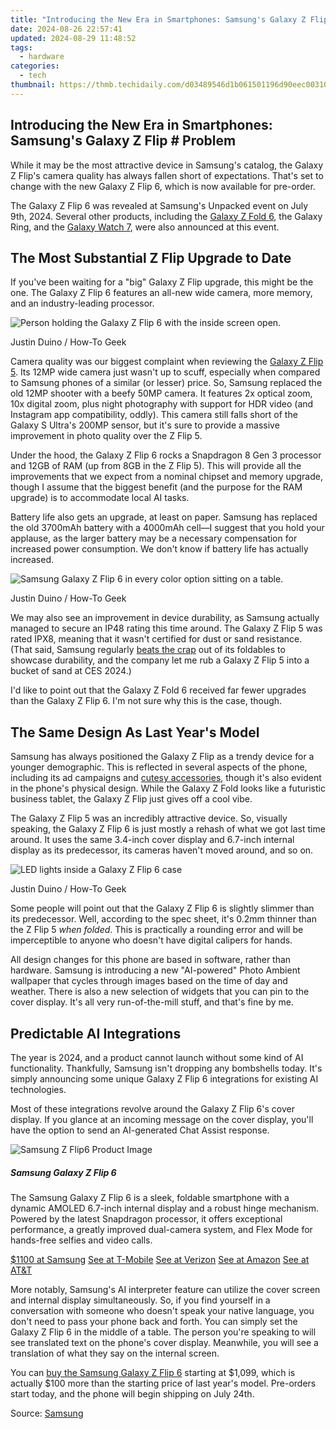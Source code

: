 ```yaml
---
title: "Introducing the New Era in Smartphones: Samsung's Galaxy Z Flip # Problem"
date: 2024-08-26 22:57:41
updated: 2024-08-29 11:48:52
tags:
  - hardware
categories:
  - tech
thumbnail: https://thmb.techidaily.com/d03489546d1b061501196d90eec003105f028cda35360df03f790bed178f4837.jpg
---
```


## Introducing the New Era in Smartphones: Samsung's Galaxy Z Flip # Problem

While it may be the most attractive device in Samsung's catalog, the Galaxy Z Flip's camera quality has always fallen short of expectations. That's set to change with the new Galaxy Z Flip 6, which is now available for pre-order.

 The Galaxy Z Flip 6 was revealed at Samsung's Unpacked event on July 9th, 2024\. Several other products, including the [Galaxy Z Fold 6](https://screen-activity-recording.techidaily.com/new-vsf-video-capture-insights-a-critical-look-for-2024/), the Galaxy Ring, and the [Galaxy Watch 7](https://location-social.techidaily.com/in-2024-how-to-pause-life360-location-sharing-for-oppo-reno-9a-drfone-by-drfone-virtual-android/), were also announced at this event.

##  The Most Substantial Z Flip Upgrade to Date

 If you've been waiting for a "big" Galaxy Z Flip upgrade, this might be the one. The Galaxy Z Flip 6 features an all-new wide camera, more memory, and an industry-leading processor.

![Person holding the Galaxy Z Flip 6 with the inside screen open.](https://static1.howtogeekimages.com/wordpress/wp-content/uploads/2024/07/person-holding-the-samsung-galaxy-z-flip-6-showing-the-inside-display-unfolded_53845587602_o.jpg) 

Justin Duino / How-To Geek

 Camera quality was our biggest complaint when reviewing the [Galaxy Z Flip 5](https://desktop-recording.techidaily.com/updated-ideal-tools-to-capture-your-pcs-display-on-windows-10-for-2024/). Its 12MP wide camera just wasn't up to scuff, especially when compared to Samsung phones of a similar (or lesser) price. So, Samsung replaced the old 12MP shooter with a beefy 50MP camera. It features 2x optical zoom, 10x digital zoom, plus night photography with support for HDR video (and Instagram app compatibility, oddly). This camera still falls short of the Galaxy S Ultra's 200MP sensor, but it's sure to provide a massive improvement in photo quality over the Z Flip 5.

 Under the hood, the Galaxy Z Flip 6 rocks a Snapdragon 8 Gen 3 processor and 12GB of RAM (up from 8GB in the Z Flip 5). This will provide all the improvements that we expect from a nominal chipset and memory upgrade, though I assume that the biggest benefit (and the purpose for the RAM upgrade) is to accommodate local AI tasks.

 Battery life also gets an upgrade, at least on paper. Samsung has replaced the old 3700mAh battery with a 4000mAh cell—I suggest that you hold your applause, as the larger battery may be a necessary compensation for increased power consumption. We don't know if battery life has actually increased.

![Samsung Galaxy Z Flip 6 in every color option sitting on a table.](https://static1.howtogeekimages.com/wordpress/wp-content/uploads/2024/07/samsung-galaxy-z-flip-6-in-every-color-option-sitting-on-a-table_53846471636_o.jpg) 

Justin Duino / How-To Geek

 We may also see an improvement in device durability, as Samsung actually managed to secure an IP48 rating this time around. The Galaxy Z Flip 5 was rated IPX8, meaning that it wasn't certified for dust or sand resistance. (That said, Samsung regularly [beats the crap](https://youtu.be/p%5FCI3x7AIaQ?si=Dyn2VgO7om3B1w-C) out of its foldables to showcase durability, and the company let me rub a Galaxy Z Flip 5 into a bucket of sand at CES 2024.)

 I'd like to point out that the Galaxy Z Fold 6 received far fewer upgrades than the Galaxy Z Flip 6\. I'm not sure why this is the case, though.

##  The Same Design As Last Year's Model

 Samsung has always positioned the Galaxy Z Flip as a trendy device for a younger demographic. This is reflected in several aspects of the phone, including its ad campaigns and [cutesy accessories](https://shop-links.co/link/?exclusive=1&publisher_slug=itechdaily19598&url=https%3A%2F%2Fwww.samsung.com%2Fglobal%2Fgalaxy%2Fgalaxy-z-flip5%2Faccessories%2F), though it's also evident in the phone's physical design. While the Galaxy Z Fold looks like a futuristic business tablet, the Galaxy Z Flip just gives off a cool vibe.

 The Galaxy Z Flip 5 was an incredibly attractive device. So, visually speaking, the Galaxy Z Flip 6 is just mostly a rehash of what we got last time around. It uses the same 3.4-inch cover display and 6.7-inch internal display as its predecessor, its cameras haven't moved around, and so on.

![LED lights inside a Galaxy Z Flip 6 case](https://static1.howtogeekimages.com/wordpress/wp-content/uploads/2024/07/led-lighting-inside-a-samsung-galaxy-z-flip-6-case_53846736143_o.jpg) 

Justin Duino / How-To Geek

 Some people will point out that the Galaxy Z Flip 6 is slightly slimmer than its predecessor. Well, according to the spec sheet, it's 0.2mm thinner than the Z Flip 5 _when folded_. This is practically a rounding error and will be imperceptible to anyone who doesn't have digital calipers for hands.

 All design changes for this phone are based in software, rather than hardware. Samsung is introducing a new "AI-powered" Photo Ambient wallpaper that cycles through images based on the time of day and weather. There is also a new selection of widgets that you can pin to the cover display. It's all very run-of-the-mill stuff, and that's fine by me.

##  Predictable AI Integrations

 The year is 2024, and a product cannot launch without some kind of AI functionality. Thankfully, Samsung isn't dropping any bombshells today. It's simply announcing some unique Galaxy Z Flip 6 integrations for existing AI technologies.

 Most of these integrations revolve around the Galaxy Z Flip 6's cover display. If you glance at an incoming message on the cover display, you'll have the option to send an AI-generated Chat Assist response.

![Samsung Z Flip6 Product Image](https://static1.howtogeekimages.com/wordpress/wp-content/uploads/2024/07/z-flip6-product-image-1.png) 

#####  Samsung Galaxy Z Flip 6

The Samsung Galaxy Z Flip 6 is a sleek, foldable smartphone with a dynamic AMOLED 6.7-inch internal display and a robust hinge mechanism. Powered by the latest Snapdragon processor, it offers exceptional performance, a greatly improved dual-camera system, and Flex Mode for hands-free selfies and video calls.

[$1100 at Samsung](https://howl.link/2ghvmyray0z6d) [See at T-Mobile](https://www.t-mobile.com/cell-phone/samsung-galaxy-z-flip6) [See at Verizon](https://www.anrdoezrs.net/links/3607085/type/dlg/sid/UUhtgUeUpU2004060/https://www.verizon.com/smartphones/samsung-galaxy-z-flip6/) [See at Amazon](https://amazon.com/dp/B0D651J2NB?tag=hotoge-20&ascsubtag=UUhtgUeUpU2004060&asc%5Frefurl=https%3A%2F%2Fwww.howtogeek.com%2Fsamsung-galaxy-z-flip-6-reveal%2F&asc%5Fcampaign=Short-Term) [See at AT&T](https://www.anrdoezrs.net/links/3607085/type/dlg/sid/UUhtgUeUpU2004060/https://www.att.com/buy/phones/samsung-galaxy-z-flip6.html) 

 More notably, Samsung's AI interpreter feature can utilize the cover screen and internal display simultaneously. So, if you find yourself in a conversation with someone who doesn't speak your native language, you don't need to pass your phone back and forth. You can simply set the Galaxy Z Flip 6 in the middle of a table. The person you're speaking to will see translated text on the phone's cover display. Meanwhile, you will see a translation of what they say on the internal screen.

 You can [buy the Samsung Galaxy Z Flip 6](https://howl.link/2ghvmyray0z6d) starting at $1,099, which is actually $100 more than the starting price of last year's model. Pre-orders start today, and the phone will begin shipping on July 24th.

 Source: [Samsung](https://shop-links.co/link/?exclusive=1&publisher_slug=itechdaily19598&url=https%3A%2F%2Fnews.samsung.com%2Fglobal%2Fsamsung-galaxy-z-fold-6-and-z-flip-6-elevate-galaxy-ai-to-new-heights)

<ins class="adsbygoogle"
     style="display:block"
     data-ad-format="autorelaxed"
     data-ad-client="ca-pub-7571918770474297"
     data-ad-slot="1223367746"></ins>



<ins class="adsbygoogle"
     style="display:block"
     data-ad-client="ca-pub-7571918770474297"
     data-ad-slot="8358498916"
     data-ad-format="auto"
     data-full-width-responsive="true"></ins>
